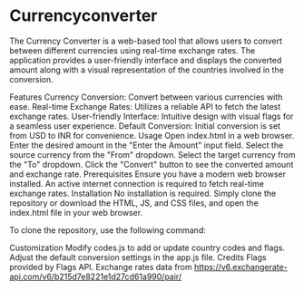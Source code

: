 ﻿# Currencyconverter
The Currency Converter is a web-based tool that allows users to convert between different currencies using real-time exchange rates. The application provides a user-friendly interface and displays the converted amount along with a visual representation of the countries involved in the conversion.

Features
Currency Conversion: Convert between various currencies with ease.
Real-time Exchange Rates: Utilizes a reliable API to fetch the latest exchange rates.
User-friendly Interface: Intuitive design with visual flags for a seamless user experience.
Default Conversion: Initial conversion is set from USD to INR for convenience.
Usage
Open index.html in a web browser.
Enter the desired amount in the "Enter the Amount" input field.
Select the source currency from the "From" dropdown.
Select the target currency from the "To" dropdown.
Click the "Convert" button to see the converted amount and exchange rate.
Prerequisites
Ensure you have a modern web browser installed.
An active internet connection is required to fetch real-time exchange rates.
Installation
No installation is required. Simply clone the repository or download the HTML, JS, and CSS files, and open the index.html file in your web browser.

To clone the repository, use the following command:

Customization
Modify codes.js to add or update country codes and flags.
Adjust the default conversion settings in the app.js file.
Credits
Flags provided by Flags API.
Exchange rates data from https://v6.exchangerate-api.com/v6/b215d7e8221e1d27cd61a990/pair/
